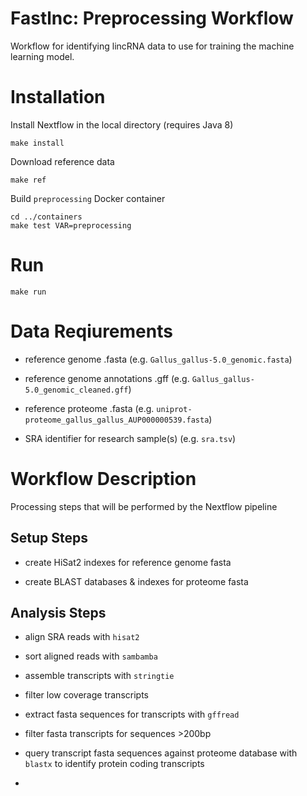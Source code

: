 # Fastlnc: Preprocessing Workflow

Workflow for identifying lincRNA data to use for training the machine learning model.

# Installation

Install Nextflow in the local directory (requires Java 8)

```
make install
```

Download reference data

```
make ref
```

Build `preprocessing` Docker container

```
cd ../containers
make test VAR=preprocessing
```

# Run

```
make run
```

# Data Reqiurements

- reference genome .fasta (e.g. `Gallus_gallus-5.0_genomic.fasta`)

- reference genome annotations .gff (e.g. `Gallus_gallus-5.0_genomic_cleaned.gff`)

- reference proteome .fasta (e.g. `uniprot-proteome_gallus_gallus_AUP000000539.fasta`)

- SRA identifier for research sample(s) (e.g. `sra.tsv`)

# Workflow Description

Processing steps that will be performed by the Nextflow pipeline

## Setup Steps

- create HiSat2 indexes for reference genome fasta

- create BLAST databases & indexes for proteome fasta

## Analysis Steps

- align SRA reads with `hisat2`

- sort aligned reads with `sambamba`

- assemble transcripts with `stringtie`

- filter low coverage transcripts

- extract fasta sequences for transcripts with `gffread`

- filter fasta transcripts for sequences >200bp

- query transcript fasta sequences against proteome database with `blastx` to identify protein coding transcripts

-
